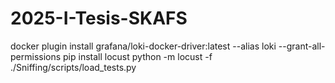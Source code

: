 # 2025-I-Tesis-SKAFS
docker plugin install grafana/loki-docker-driver:latest --alias loki --grant-all-permissions
pip install locust
python -m locust -f ./Sniffing/scripts/load_tests.py